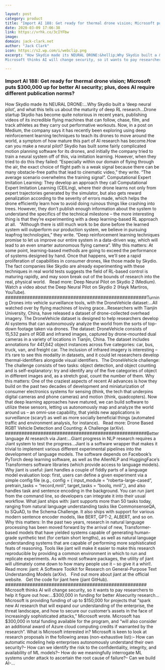 ```yaml
---

layout: post
category: product
title: "Import AI 188: Get ready for thermal drone vision; Microsoft puts $300,000 up for better AI security; plus, does AI require different publication norms?"
date: 2020-03-09 17:06:38
link: https://vrhk.co/3cIYFbw
image: 
domain: jack-clark.net
author: "Jack Clark"
icon: https://s2.wp.com/i/webclip.png
excerpt: "How Skydio made its NEURAL DRONE:&hellip;Why Skydio built a &lsquo;deep neural pilot&rsquo;, and what this tells us about the maturity of deep RL research&hellip;Drone startup Skydio has become quite notorious in recent years, publishing videos of its incredible flying machines that can follow, chase, film, and track athletes as they carry out performative workouts. Now, in a post on Medium, the company says it has recently been exploring using deep reinforcement learning techniques to teach its drones to move around the world, a symptom of how mature this part of AI research has become.How can you make a neural pilot? Skydio has built some fairly complicated motion planning software for its drones, and initially the company tried to train a neural system off of this, via imitation learning. However, when they tried to do this they failed: &ldquo;Especially within our domain of flying through the air, the exact choice of flight path is a weak signal because there can be many obstacle-free paths that lead to cinematic video,&rdquo; they write. &ldquo;The average scenario overwhelms the training signal&rdquo;. Computational Expert Imitation Learning: They develop an approach they call Computational Expert Imitation Learning (CEILing), where their drone learns not only from expert trajectories generated by the simulator, but also gets reward penalization according to the severity of errors made, which helps the drone efficiently learn how to avoid doing ruinous things like crashing into trees. However, they don&rsquo;t publish enough information about the system to understand the specifics of the technical milestone &ndash; the more interesting thing is that they&rsquo;re experimenting with a deep learning-based RL approach at all.  &nbsp; &ldquo;Although there is still much work to be done before the learned system will outperform our production system, we believe in pursuing leapfrog technologies,&rdquo; they write. &ldquo;Deep reinforcement learning techniques promise to let us improve our entire system in a data-driven way, which will lead to an even smarter autonomous flying camera&rdquo;. Why this matters: At some point, learning-based methods are going to exceed the performance of systems designed by hand. Once that happens, we&rsquo;ll see a rapid proliferation of capabilities in consumer drones, like those made by Skydio. The fact companies like Skydio are already experimenting with these techniques in real world tests suggests the field of RL-based control is maturing rapidly, and may soon break out of the bounds of research into the real, physical world.  &nbsp; Read more: Deep Neural Pilot on Skydio 2 (Medium). &nbsp; Watch a video about the Deep Neural Pilot on Skydio 2 (Hayk Martiros, YouTube). ####################################################Turning Drones into vehicle surveillance tools, with the DroneVehicle dataset:&hellip;All watched over by flying machines of loving grace&hellip;Researchers with Tianjin University, China, have released a dataset of drone-collected overhead imagery. The DroneVehicle dataset is designed to help researchers develop AI systems that can autonomously analyze the world from the sorts of top-down footage taken via drones. The dataset: DroneVehicle consists of 15,532 pairs of RGB and infrared images, captured by drone-mounted dual cameras in a variety of locations in Tianjin, China. The dataset includes annotations for 441,642 object instances across five categories: car, bus, truck, van, and freight car. The inclusion of infrared imagery is interesting &ndash; it&rsquo;s rare to see this modality in datasets, and it could let researchers develop thermal-identifiers alongside visual identifiers.&nbsp; The DroneVehicle challenge: The challenge consists of two tasks: object detection, and object counting and is self-explanatory: try and identify any of the five categories of object in different images and, as a stretch goal, count the number of them. Why this matters: One of the craziest aspects of recent AI advances is how they build on the past two decades of development and miniaturization of consumer electronics systems for sensing (think, the tech that underpins digital cameras and phone cameras) and motion (think, quadcopters). Now that deep learning approaches have matured, we can build software to utilize these sensors, letting us autonomously map and analyze the world around us &ndash; an omni-use capability, that yields new applications in surveillance (scary!) as well as more socially beneficial things (automated traffic and environment analysis, for instance).  &nbsp; Read more: Drone Based RGBT Vehicle Detection and Counting: A Challenge (arXiv). ####################################################Better language AI research via Jiant:&hellip;Giant progress in NLP research requires a Jiant system to test the progress&hellip;Jiant is a software wrapper that makes it trivial to implement various different experimental pipelines into the development of language models. The software depends on Facebook&rsquo;s PyTorch deep learning software, as well as the AllenNLP and HuggingFace&rsquo;s Transformers software libraries (which provide access to language models). Why jiant is useful: jiant handles a couple of fiddly parts of a language model evaluation loop: first, users can define a given experiment via a simple config file (e.g., config = { input_module = &ldquo;roberta-large-cased&rdquo;, pretrain_tasks = &ldquo;record,mnli&rdquo;, target_tasks = &ldquo;boolq, mnli&rdquo;,), and also handles task and sentence encoding in the background. You can run jiant from the command line, so developers can integrate it into their usual workflow. What jiant ships with: jiant supports more than 50 tasks today, ranging from natural language understanding tasks like CommonsenseQA, to SQuAD, to the Schema Challenge. It also ships with support for various modern sentence encoder models, like BERT, GPT-2, ALBERT, and so on. Why this matters: In the past two years, research in natural language processing has been moved forward by the arrival of new, Transformer-based models that have yielded systems capable of generating human-grade synthetic text (for certain short lengths), as well as natural language understanding systems that are capable of performing more sophisticated feats of reasoning. Tools like jiant will make it easier to make this research reproducible by providing a common environment in which to run and replicate experiments. As with most software packages, the utility of jiant will ultimately come down to how many people use it &ndash; so give it a whirl!. Read more: jiant: A Software Toolkit for Research on General-Purpose Text Understanding Models (arXiv). &nbsp; Find out more about jiant at the official website. &nbsp; Get the code for jiant here (jiant GitHub).&nbsp; ####################################################
Microsoft thinks AI will change security, so it wants to pay researchers to help it figure out how:&hellip;$300,000 in funding for better AIsecurity research&hellip;Microsoft is providing funding of up to $150,000 for projects that &ldquo;spark new AI research that will expand our understanding of the enterprise, the threat landscape, and how to secure our customer&rsquo;s assets in the face of increasingly sophisticated attacks,&rdquo; Microsoft wrote. Microsoft has $300,000 in total funding available for the program, and &ldquo;will also consider an additional award of Azure cloud computing credits if warranted by the research&rdquo;. What is Microsoft interested in? Microsoft is keen to look at research proposals in the following areas (non-exhaustive list):&ndash; How can automatic modeling help enterprises autonomously understand their own security?&ndash; How can we identify the risk to the confidentiality, integrity, and availability of ML models?&ndash; How do we meaningfully interrogate ML systems under attack to ascertain the root cause of failure?&ndash; Can we build AI-…"

---
```


### Import AI 188: Get ready for thermal drone vision; Microsoft puts $300,000 up for better AI security; plus, does AI require different publication norms?

How Skydio made its NEURAL DRONE:&hellip;Why Skydio built a &lsquo;deep neural pilot&rsquo;, and what this tells us about the maturity of deep RL research&hellip;Drone startup Skydio has become quite notorious in recent years, publishing videos of its incredible flying machines that can follow, chase, film, and track athletes as they carry out performative workouts. Now, in a post on Medium, the company says it has recently been exploring using deep reinforcement learning techniques to teach its drones to move around the world, a symptom of how mature this part of AI research has become.How can you make a neural pilot? Skydio has built some fairly complicated motion planning software for its drones, and initially the company tried to train a neural system off of this, via imitation learning. However, when they tried to do this they failed: &ldquo;Especially within our domain of flying through the air, the exact choice of flight path is a weak signal because there can be many obstacle-free paths that lead to cinematic video,&rdquo; they write. &ldquo;The average scenario overwhelms the training signal&rdquo;. Computational Expert Imitation Learning: They develop an approach they call Computational Expert Imitation Learning (CEILing), where their drone learns not only from expert trajectories generated by the simulator, but also gets reward penalization according to the severity of errors made, which helps the drone efficiently learn how to avoid doing ruinous things like crashing into trees. However, they don&rsquo;t publish enough information about the system to understand the specifics of the technical milestone &ndash; the more interesting thing is that they&rsquo;re experimenting with a deep learning-based RL approach at all.  &nbsp; &ldquo;Although there is still much work to be done before the learned system will outperform our production system, we believe in pursuing leapfrog technologies,&rdquo; they write. &ldquo;Deep reinforcement learning techniques promise to let us improve our entire system in a data-driven way, which will lead to an even smarter autonomous flying camera&rdquo;. Why this matters: At some point, learning-based methods are going to exceed the performance of systems designed by hand. Once that happens, we&rsquo;ll see a rapid proliferation of capabilities in consumer drones, like those made by Skydio. The fact companies like Skydio are already experimenting with these techniques in real world tests suggests the field of RL-based control is maturing rapidly, and may soon break out of the bounds of research into the real, physical world.  &nbsp; Read more: Deep Neural Pilot on Skydio 2 (Medium). &nbsp; Watch a video about the Deep Neural Pilot on Skydio 2 (Hayk Martiros, YouTube). ####################################################Turning Drones into vehicle surveillance tools, with the DroneVehicle dataset:&hellip;All watched over by flying machines of loving grace&hellip;Researchers with Tianjin University, China, have released a dataset of drone-collected overhead imagery. The DroneVehicle dataset is designed to help researchers develop AI systems that can autonomously analyze the world from the sorts of top-down footage taken via drones. The dataset: DroneVehicle consists of 15,532 pairs of RGB and infrared images, captured by drone-mounted dual cameras in a variety of locations in Tianjin, China. The dataset includes annotations for 441,642 object instances across five categories: car, bus, truck, van, and freight car. The inclusion of infrared imagery is interesting &ndash; it&rsquo;s rare to see this modality in datasets, and it could let researchers develop thermal-identifiers alongside visual identifiers.&nbsp; The DroneVehicle challenge: The challenge consists of two tasks: object detection, and object counting and is self-explanatory: try and identify any of the five categories of object in different images and, as a stretch goal, count the number of them. Why this matters: One of the craziest aspects of recent AI advances is how they build on the past two decades of development and miniaturization of consumer electronics systems for sensing (think, the tech that underpins digital cameras and phone cameras) and motion (think, quadcopters). Now that deep learning approaches have matured, we can build software to utilize these sensors, letting us autonomously map and analyze the world around us &ndash; an omni-use capability, that yields new applications in surveillance (scary!) as well as more socially beneficial things (automated traffic and environment analysis, for instance).  &nbsp; Read more: Drone Based RGBT Vehicle Detection and Counting: A Challenge (arXiv). ####################################################Better language AI research via Jiant:&hellip;Giant progress in NLP research requires a Jiant system to test the progress&hellip;Jiant is a software wrapper that makes it trivial to implement various different experimental pipelines into the development of language models. The software depends on Facebook&rsquo;s PyTorch deep learning software, as well as the AllenNLP and HuggingFace&rsquo;s Transformers software libraries (which provide access to language models). Why jiant is useful: jiant handles a couple of fiddly parts of a language model evaluation loop: first, users can define a given experiment via a simple config file (e.g., config = { input_module = &ldquo;roberta-large-cased&rdquo;, pretrain_tasks = &ldquo;record,mnli&rdquo;, target_tasks = &ldquo;boolq, mnli&rdquo;,), and also handles task and sentence encoding in the background. You can run jiant from the command line, so developers can integrate it into their usual workflow. What jiant ships with: jiant supports more than 50 tasks today, ranging from natural language understanding tasks like CommonsenseQA, to SQuAD, to the Schema Challenge. It also ships with support for various modern sentence encoder models, like BERT, GPT-2, ALBERT, and so on. Why this matters: In the past two years, research in natural language processing has been moved forward by the arrival of new, Transformer-based models that have yielded systems capable of generating human-grade synthetic text (for certain short lengths), as well as natural language understanding systems that are capable of performing more sophisticated feats of reasoning. Tools like jiant will make it easier to make this research reproducible by providing a common environment in which to run and replicate experiments. As with most software packages, the utility of jiant will ultimately come down to how many people use it &ndash; so give it a whirl!. Read more: jiant: A Software Toolkit for Research on General-Purpose Text Understanding Models (arXiv). &nbsp; Find out more about jiant at the official website. &nbsp; Get the code for jiant here (jiant GitHub).&nbsp; ####################################################
Microsoft thinks AI will change security, so it wants to pay researchers to help it figure out how:&hellip;$300,000 in funding for better AIsecurity research&hellip;Microsoft is providing funding of up to $150,000 for projects that &ldquo;spark new AI research that will expand our understanding of the enterprise, the threat landscape, and how to secure our customer&rsquo;s assets in the face of increasingly sophisticated attacks,&rdquo; Microsoft wrote. Microsoft has $300,000 in total funding available for the program, and &ldquo;will also consider an additional award of Azure cloud computing credits if warranted by the research&rdquo;. What is Microsoft interested in? Microsoft is keen to look at research proposals in the following areas (non-exhaustive list):&ndash; How can automatic modeling help enterprises autonomously understand their own security?&ndash; How can we identify the risk to the confidentiality, integrity, and availability of ML models?&ndash; How do we meaningfully interrogate ML systems under attack to ascertain the root cause of failure?&ndash; Can we build AI-…